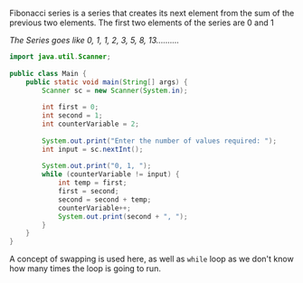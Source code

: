 Fibonacci series is a series that creates its next element from the sum of the previous two elements. The first two elements of the series are $0$ and $1$

_The Series goes like 0, 1, 1, 2, 3, 5, 8, 13.........._

```java
import java.util.Scanner;  
  
public class Main {  
    public static void main(String[] args) {  
        Scanner sc = new Scanner(System.in);  
  
        int first = 0;  
        int second = 1;  
        int counterVariable = 2;  
  
        System.out.print("Enter the number of values required: ");  
        int input = sc.nextInt();  
  
        System.out.print("0, 1, ");  
        while (counterVariable != input) {  
            int temp = first;  
            first = second;  
            second = second + temp;  
            counterVariable++;  
            System.out.print(second + ", ");  
        }  
    }  
}
```

A concept of swapping is used here, as well as `while` loop as we don't know how many times the loop is going to run.